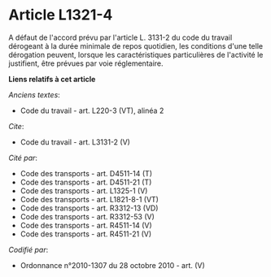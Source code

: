 # Article L1321-4

A défaut de l'accord prévu par l'article L. 3131-2 du code du travail dérogeant à la durée minimale de repos quotidien, les
conditions d'une telle dérogation peuvent, lorsque les caractéristiques particulières de l'activité le justifient, être
prévues par voie réglementaire.

**Liens relatifs à cet article**

_Anciens textes_:

  - Code du travail - art. L220-3 (VT), alinéa 2

_Cite_:

  - Code du travail - art. L3131-2 (V)

_Cité par_:

  - Code des transports - art. D4511-14 (T)
  - Code des transports - art. D4511-21 (T)
  - Code des transports - art. L1325-1 (V)
  - Code des transports - art. L1821-8-1 (VT)
  - Code des transports - art. R3312-13 (VD)
  - Code des transports - art. R3312-53 (V)
  - Code des transports - art. R4511-14 (V)
  - Code des transports - art. R4511-21 (V)

_Codifié par_:

  - Ordonnance n°2010-1307 du 28 octobre 2010 - art. (V)
